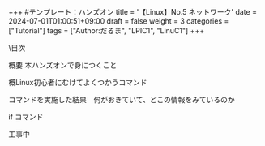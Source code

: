 +++ #テンプレート：ハンズオン title = '【Linux】No.5 ネットワーク' date = 2024-07-01T01:00:51+09:00 draft = false weight = 3 categories = ["Tutorial"] tags = ["Author:だるま", "LPIC1", "LinuC1"] +++

\目次

概要 
本ハンズオンで身につくこと

概Linux初心者にむけてよくつかうコマンド

コマンドを実施した結果　何がおきていて、どこの情報をみているのか

if コマンド 

工事中
